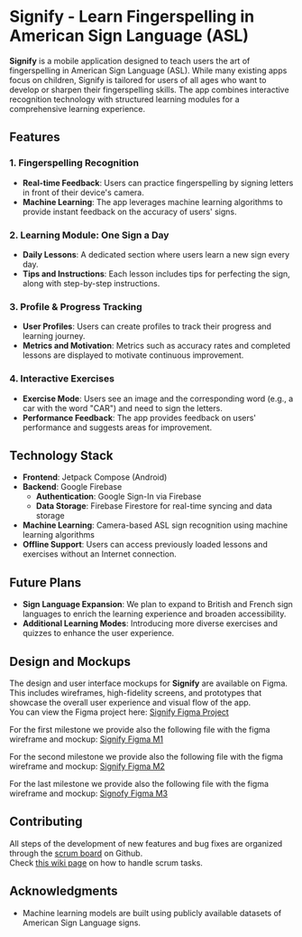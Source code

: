 # Signify - Learn Fingerspelling in American Sign Language (ASL)

**Signify** is a mobile application designed to teach users the art of fingerspelling in American Sign Language (ASL). While many existing apps focus on children, Signify is tailored for users of all ages who want to develop or sharpen their fingerspelling skills. The app combines interactive recognition technology with structured learning modules for a comprehensive learning experience.

## Features

### 1. Fingerspelling Recognition

- **Real-time Feedback**: Users can practice fingerspelling by signing letters in front of their device's camera.
- **Machine Learning**: The app leverages machine learning algorithms to provide instant feedback on the accuracy of users' signs.

### 2. Learning Module: One Sign a Day

- **Daily Lessons**: A dedicated section where users learn a new sign every day.
- **Tips and Instructions**: Each lesson includes tips for perfecting the sign, along with step-by-step instructions.

### 3. Profile & Progress Tracking

- **User Profiles**: Users can create profiles to track their progress and learning journey.
- **Metrics and Motivation**: Metrics such as accuracy rates and completed lessons are displayed to motivate continuous improvement.

### 4. Interactive Exercises

- **Exercise Mode**: Users see an image and the corresponding word (e.g., a car with the word "CAR") and need to sign the letters.
- **Performance Feedback**: The app provides feedback on users' performance and suggests areas for improvement.

## Technology Stack

- **Frontend**: Jetpack Compose (Android)
- **Backend**: Google Firebase
  - **Authentication**: Google Sign-In via Firebase
  - **Data Storage**: Firebase Firestore for real-time syncing and data storage
- **Machine Learning**: Camera-based ASL sign recognition using machine learning algorithms
- **Offline Support**: Users can access previously loaded lessons and exercises without an Internet connection.

## Future Plans

- **Sign Language Expansion**: We plan to expand to British and French sign languages to enrich the learning experience and broaden accessibility.
- **Additional Learning Modes**: Introducing more diverse exercises and quizzes to enhance the user experience.

## Design and Mockups

The design and user interface mockups for **Signify** are available on Figma. This includes wireframes, high-fidelity screens, and prototypes that showcase the overall user experience and visual flow of the app.  
You can view the Figma project here: [Signify Figma Project](https://www.figma.com/design/2kzILCdZRQU1I76wimIaJg/Signify-App?t=BKSwDNaqzPhiVu4y-1)

For the first milestone we provide also the following file with the figma wireframe and mockup: [Signify Figma M1](https://www.figma.com/design/hJsdCTG31DOo51A86W5NNC/Signify-App-M1?t=BKSwDNaqzPhiVu4y-1)

For the second milestone we provide also the following file with the figma wireframe and mockup: [Signify Figma M2](https://www.figma.com/design/sqe0iMKLsNpGi72ohKHbhI/Signify-App-M2?node-id=0-1&node-type=canvas&t=kf898URWQxbvH1FA-0)

For the last milestone we provide also the following file with the figma wireframe and mockup: [Signofy Figma M3](https://www.figma.com/design/zaiPChlhLnYnNAvkWd53FN/Signify-App-M3?node-id=0-1&p=f&t=yEW6zUL2IyGV45x8-0)
## Contributing

All steps of the development of new features and bug fixes are organized through the [scrum board](https://github.com/orgs/Signify-epfl/projects/2) on Github.  
Check [this wiki page](https://github.com/Signify-epfl/signify-app/wiki/Scrum-Tasks) on how to handle scrum tasks.

## Acknowledgments

- Machine learning models are built using publicly available datasets of American Sign Language signs.
